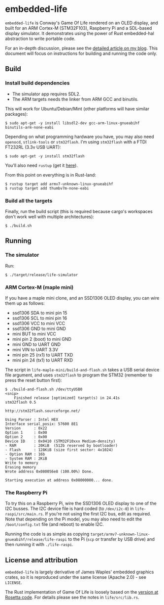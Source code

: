 # embedded-life

`embedded-life` is Conway's Game Of Life rendered on an OLED display, and built for an ARM Cortex-M (STM32F103), Raspberry Pi and a
SDL-based display simulator. It demonstrates using the power of Rust embedded-hal abstraction to write portable code.

For an in-depth discussion, please see the [detailed article on my blog](https://fdi.sk/posts/embedded-life). This document will focus on
instructions for building and running the code only.

## Build

### Install build dependencies

- The simulator app requires SDL2.
- The ARM targets needs the linker from ARM GCC and binutils.

This will work for Ubuntu/Debian/Mint (other platforms will have similar packages):
```terminal
$ sudo apt-get -y install libsdl2-dev gcc-arm-linux-gnueabihf binutils-arm-none-eabi
```

Depending on what programming hardware you have, you may also need `openocd`, `stlink-tools` or `stm32flash`. I'm using
`stm32flash` with a FTDI FT232RL (3.3v USB UART):

```terminal
$ sudo apt-get -y install stm32flash
```

You'll also need `rustup` (get it [here](https://rustup.rs/)).

From this point on everything is in Rust-land:

```terminal
$ rustup target add armv7-unknown-linux-gnueabihf
$ rustup target add thumbv7m-none-eabi
```

### Build all the targets

Finally, run the build script (this is required because cargo's workspaces don't work well with multiple architectures):

```terminal
$ ./build.sh
```

## Running

### The simulator

Run:
```terminal
$ ./target/release/life-simulator
```

### ARM Cortex-M (maple mini)

If you have a maple mini clone, and an SSD1306 OLED display, you can wire them up as follows:

- ssd1306 SDA to mini pin 15
- ssd1306 SCL to mini pin 16
- ssd1306 VCC to mini VCC
- ssd1306 GND to mini GND
- mini BUT to mini VCC
- mini pin 2 (boot) to mini GND
- mini GND to UART GND
- mini VIN to UART 3.3V
- mini pin 25 (rx1) to UART TXD
- mini pin 24 (tx1) to UART RXD

The script in `life-maple-mini/build-and-flash.sh` takes a USB serial device file argument, and uses `stm32flash` to
program the STM32 (remember to press the reset button first):

```terminal
$ ./build-and-flash.sh /dev/ttyUSB0 
<snip>
    Finished release [optimized] target(s) in 24.41s
stm32flash 0.5

http://stm32flash.sourceforge.net/

Using Parser : Intel HEX
Interface serial_posix: 57600 8E1
Version      : 0x22
Option 1     : 0x00
Option 2     : 0x00
Device ID    : 0x0410 (STM32F10xxx Medium-density)
- RAM        : 20KiB  (512b reserved by bootloader)
- Flash      : 128KiB (size first sector: 4x1024)
- Option RAM : 16b
- System RAM : 2KiB
Write to memory
Erasing memory
Wrote address 0x080056e8 (100.00%) Done.

Starting execution at address 0x08000000... done.
```

### The Raspberry Pi

To try this on a Raspberry Pi, wire the SSD1306 OLED display to one of the I2C busses. The I2C device file is hard coded (to `/dev/i2c-0`) in `life-raspi/src/main.rs`. If you're not using the first I2C bus, edit as required. Note that depending on the Pi model, you may also need to edit the `/boot/config.txt` file (and reboot) to enable I2C.

Running the code is as simple as copying `target/armv7-unknown-linux-gnueabihf/release/life-raspi` to the Pi 
(`scp` or transfer by USB drive) and then running it with `./life-raspi`.

## License and attribution
 
`embedded-life` is largely derivative of James Waples' embedded graphics crates, so it is reproduced under the same license
(Apache 2.0) - see `LICENSE`.

The Rust implementation of Game Of Life is loosely based on the [version at Rosetta code](https://rosettacode.org/wiki/Conway%27s_Game_of_Life#Rust).
For details please see the notes in `life/src/lib.rs`.

